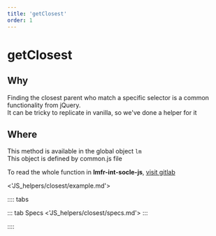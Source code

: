 ```yaml
---
title: 'getClosest'
order: 1
---
```


# getClosest

## Why
Finding the closest parent who match a specific selector is a common functionality from jQuery.  
It can be tricky to replicate in vanilla, so we've done a helper for it

## Where
This method is available in the global object `lm`  
This object is defined by common.js file

To read the whole function in **lmfr-int-socle-js**, 
[visit gitlab](http://gitlab-xnet.fr.corp.leroymerlin.com/fr-lm-internet-refonte/lmfr-int-socle-js/blob/master/assets/commons/_closest.js)

<'JS_helpers/closest/example.md'>

:::: tabs

::: tab Specs
<'JS_helpers/closest/specs.md'>
:::

::::